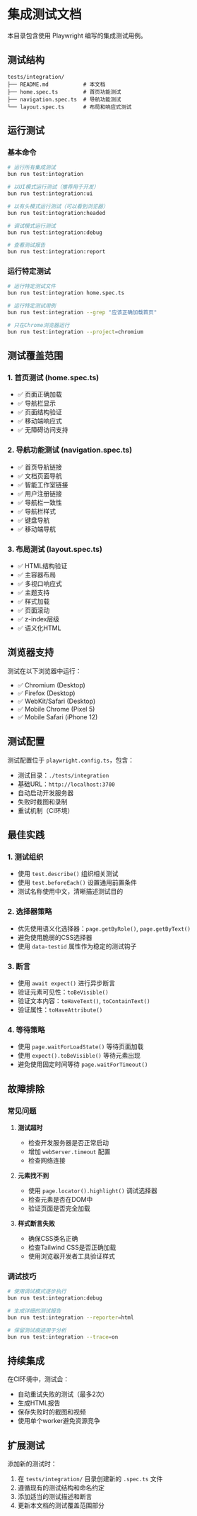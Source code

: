 # 集成测试文档

本目录包含使用 Playwright 编写的集成测试用例。

## 测试结构

```
tests/integration/
├── README.md           # 本文档
├── home.spec.ts        # 首页功能测试
├── navigation.spec.ts  # 导航功能测试
└── layout.spec.ts      # 布局和响应式测试
```

## 运行测试

### 基本命令

```bash
# 运行所有集成测试
bun run test:integration

# 以UI模式运行测试（推荐用于开发）
bun run test:integration:ui

# 以有头模式运行测试（可以看到浏览器）
bun run test:integration:headed

# 调试模式运行测试
bun run test:integration:debug

# 查看测试报告
bun run test:integration:report
```

### 运行特定测试

```bash
# 运行特定测试文件
bun run test:integration home.spec.ts

# 运行特定测试用例
bun run test:integration --grep "应该正确加载首页"

# 只在Chrome浏览器运行
bun run test:integration --project=chromium
```

## 测试覆盖范围

### 1. 首页测试 (home.spec.ts)
- ✅ 页面正确加载
- ✅ 导航栏显示
- ✅ 页面结构验证
- ✅ 移动端响应式
- ✅ 无障碍访问支持

### 2. 导航功能测试 (navigation.spec.ts)
- ✅ 首页导航链接
- ✅ 文档页面导航
- ✅ 智能工作室链接
- ✅ 用户注册链接
- ✅ 导航栏一致性
- ✅ 导航栏样式
- ✅ 键盘导航
- ✅ 移动端导航

### 3. 布局测试 (layout.spec.ts)
- ✅ HTML结构验证
- ✅ 主容器布局
- ✅ 多视口响应式
- ✅ 主题支持
- ✅ 样式加载
- ✅ 页面滚动
- ✅ z-index层级
- ✅ 语义化HTML

## 浏览器支持

测试在以下浏览器中运行：
- ✅ Chromium (Desktop)
- ✅ Firefox (Desktop)
- ✅ WebKit/Safari (Desktop)
- ✅ Mobile Chrome (Pixel 5)
- ✅ Mobile Safari (iPhone 12)

## 测试配置

测试配置位于 `playwright.config.ts`，包含：
- 测试目录：`./tests/integration`
- 基础URL：`http://localhost:3700`
- 自动启动开发服务器
- 失败时截图和录制
- 重试机制（CI环境）

## 最佳实践

### 1. 测试组织
- 使用 `test.describe()` 组织相关测试
- 使用 `test.beforeEach()` 设置通用前置条件
- 测试名称使用中文，清晰描述测试目的

### 2. 选择器策略
- 优先使用语义化选择器：`page.getByRole()`, `page.getByText()`
- 避免使用脆弱的CSS选择器
- 使用 `data-testid` 属性作为稳定的测试钩子

### 3. 断言
- 使用 `await expect()` 进行异步断言
- 验证元素可见性：`toBeVisible()`
- 验证文本内容：`toHaveText()`, `toContainText()`
- 验证属性：`toHaveAttribute()`

### 4. 等待策略
- 使用 `page.waitForLoadState()` 等待页面加载
- 使用 `expect().toBeVisible()` 等待元素出现
- 避免使用固定时间等待 `page.waitForTimeout()`

## 故障排除

### 常见问题

1. **测试超时**
   - 检查开发服务器是否正常启动
   - 增加 `webServer.timeout` 配置
   - 检查网络连接

2. **元素找不到**
   - 使用 `page.locator().highlight()` 调试选择器
   - 检查元素是否在DOM中
   - 验证页面是否完全加载

3. **样式断言失败**
   - 确保CSS类名正确
   - 检查Tailwind CSS是否正确加载
   - 使用浏览器开发者工具验证样式

### 调试技巧

```bash
# 使用调试模式逐步执行
bun run test:integration:debug

# 生成详细的测试报告
bun run test:integration --reporter=html

# 保留测试痕迹用于分析
bun run test:integration --trace=on
```

## 持续集成

在CI环境中，测试会：
- 自动重试失败的测试（最多2次）
- 生成HTML报告
- 保存失败时的截图和视频
- 使用单个worker避免资源竞争

## 扩展测试

添加新的测试时：
1. 在 `tests/integration/` 目录创建新的 `.spec.ts` 文件
2. 遵循现有的测试结构和命名约定
3. 添加适当的测试描述和断言
4. 更新本文档的测试覆盖范围部分

